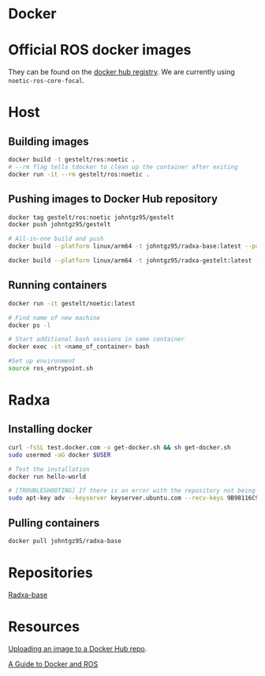 # Docker

# Official ROS docker images
They can be found on the [docker hub registry](https://registry.hub.docker.com/_/ros/). We are currently using `noetic-ros-core-focal`.

# Host

## Building images
```bash
docker build -t gestelt/ros:noetic .
# --rm flag tells tdocker to clean up the container after exiting
docker run -it --rm gestelt/ros:noetic .
```

## Pushing images to Docker Hub repository
```bash
docker tag gestelt/ros:noetic johntgz95/gestelt
docker push johntgz95/gestelt

# All-in-one build and push
docker build --platform linux/arm64 -t johntgz95/radxa-base:latest --push .

docker build --platform linux/arm64 -t johntgz95/radxa-gestelt:latest --push .
```

## Running containers
```bash
docker run -it gestelt/noetic:latest

# Find name of new machine 
docker ps -l

# Start additional bash sessions in same container
docker exec -it <name_of_container> bash

#Set up environment
source ros_entrypoint.sh
```

# Radxa

## Installing docker
```bash
curl -fsSL test.docker.com -o get-docker.sh && sh get-docker.sh
sudo usermod -aG docker $USER 

# Test the installation
docker run hello-world 

# [TROUBLESHOOTING] If there is an error with the repository not being signed, add this:
sudo apt-key adv --keyserver keyserver.ubuntu.com --recv-keys 9B98116C9AA302C7
```

## Pulling containers 
```bash
docker pull johntgz95/radxa-base
```

# Repositories
[Radxa-base](https://hub.docker.com/repository/docker/johntgz95/radxa-base/general)


# Resources
[Uploading an image to a Docker Hub repo](https://docs.docker.com/guides/workshop/04_sharing_app/).

[A Guide to Docker and ROS](https://roboticseabass.com/2021/04/21/docker-and-ros/)